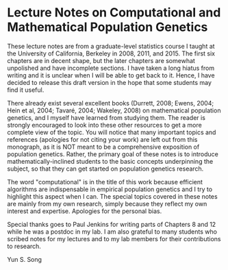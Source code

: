 # Lecture Notes on Computational and Mathematical Population Genetics

These lecture notes are from a graduate-level statistics course I taught at the University of California, Berkeley in 2008, 2011, and 2015. The first six chapters are in decent shape, but the later chapters are somewhat unpolished and have incomplete sections. I have taken a long hiatus from writing and it is unclear when I will be able to get back to it. Hence, I have decided to release this draft version in the hope that some students may find it useful.

There already exist several excellent books (Durrett, 2008; Ewens, 2004; Hein et al, 2004; Tavaré, 2004; Wakeley, 2008) on mathematical population genetics, and I myself have learned from studying them. The reader is strongly encouraged to look into these other resources to get a more complete view of the topic. You will notice that many important topics and references (apologies for not citing your work) are left out from this monograph, as it is NOT meant to be a comprehensive exposition of population genetics. Rather, the primary goal of these notes is to introduce mathematically-inclined students to the basic concepts underpinning the subject, so that they can get started on population genetics research.

The word "computational" is in the title of this work because efficient algorithms are indispensable in empirical population genetics and I try to highlight this aspect when I can. The special topics covered in these notes are mainly from my own research, simply because they reflect my own interest and expertise. Apologies for the personal bias.

Special thanks goes to Paul Jenkins for writing parts of Chapters 8 and 12 while he was a postdoc in my lab. I am also grateful to many students who scribed notes for my lectures and to my lab members for their contributions to research.

Yun S. Song

